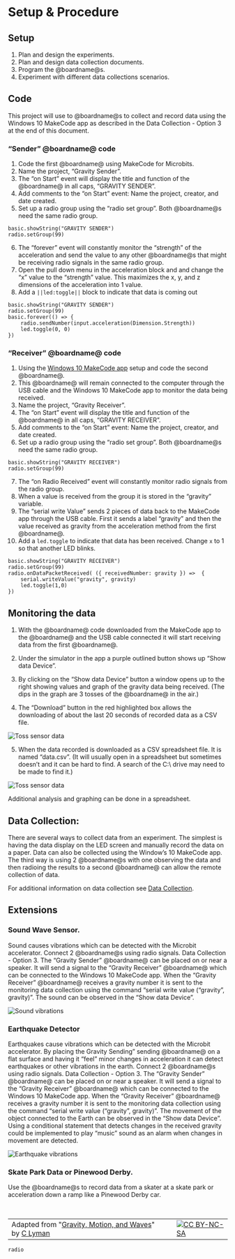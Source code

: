 # Setup & Procedure

## Setup

1. Plan and design the experiments.
2. Plan and design data collection documents.
3. Program the @boardname@s.
4. Experiment with different data collections scenarios. 

## Code

This project will use to @boardname@s to collect and record data using the Windows 10 MakeCode app as described in the Data Collection - Option 3 at the end of this document.

### “Sender” @boardname@ code

1. Code the first @boardname@ using MakeCode for Microbits.
2. Name the project, “Gravity Sender”.
3. The “on Start” event will display the title and function of the @boardname@ in all caps, “GRAVITY SENDER”.
4. Add comments to the “on Start” event: Name the project, creator, and date created.
5. Set up a radio group using the “radio set group”. Both @boardname@s need the same radio group.
 

```blocks
basic.showString("GRAVITY SENDER")
radio.setGroup(99)
```

6. The “forever” event will constantly monitor the “strength” of the acceleration and send the value to any other @boardname@s that might be receiving radio signals in the same radio group.
7. Open the pull down menu in the acceleration block and and change the “x” value to the “strength” value. This maximizes the x, y, and z dimensions of the acceleration into 1 value.
8. Add a ``||led:toggle||`` block to indicate that data is coming out

```blocks 
basic.showString("GRAVITY SENDER")
radio.setGroup(99)
basic.forever(() => {
    radio.sendNumber(input.acceleration(Dimension.Strength))
    led.toggle(0, 0)
})
```

### “Receiver” @boardname@ code

1. Using the [Windows 10 MakeCode app](https://www.microsoft.com/store/productId/9PJC7SV48LCX) setup and code the second @boardname@.
2. This @boardname@ will remain connected to the computer through the USB cable and the Windows 10 MakeCode app to monitor the data being received.
3. Name the project, “Gravity Receiver”.
4. The “on Start” event will display the title and function of the @boardname@ in all caps, “GRAVITY RECEIVER”.
5. Add comments to the “on Start” event: Name the project, creator, and date created.
6. Set up a radio group using the “radio set group”. Both @boardname@s need the same radio group.

```blocks 
basic.showString("GRAVITY RECEIVER")
radio.setGroup(99)
```

7. The “on Radio Received” event will constantly monitor radio signals from the radio group.
8. When a value is received from the group it is stored in the “gravity” variable.
9. The “serial write Value” sends 2 pieces of data back to the MakeCode app through the USB cable. First it sends a label “gravity” and then the value received as gravity from the acceleration method from the first @boardname@. 
10. Add a ``led.toggle`` to indicate that data has been received. Change ``x`` to 1 so that another LED blinks.

```blocks
basic.showString("GRAVITY RECEIVER")
radio.setGroup(99)
radio.onDataPacketReceived( ({ receivedNumber: gravity }) =>  {
    serial.writeValue("gravity", gravity)
    led.toggle(1,0)
})
```

## Monitoring the data

1. With the @boardname@ code downloaded from the MakeCode app to the @boardname@ and the USB cable connected it will start receiving data from the first @boardname@.
2. Under the simulator in the app a purple outlined button shows up “Show data Device”.
 
3. By clicking on the “Show data Device” button a window opens up to the right showing values and graph of the gravity data being received. (The dips in the graph are 3 tosses of the @boardname@ in the air.)
 
4. The “Download” button in the red highlighted box allows the downloading of about the last 20 seconds of recorded data as a CSV file.

![Toss sensor data](/static/courses/ucp-science/gravity/toss.png)
 
5. When the data recorded is downloaded as a CSV spreadsheet file. It is named “data.csv”. (It will usually open in a spreadsheet but sometimes doesn’t and it can be hard to find. A search of the C:\ drive may need to be made to find it.)

![Toss sensor data](/static/courses/ucp-science/gravity/export.png)

Additional analysis and graphing can be done in a spreadsheet.

## Data Collection:

There are several ways to collect data from an experiment. The simplest is having the data display on the LED screen and manually record the data on a paper. Data can also be collected using the Window’s 10 MakeCode app. The third way is using 2 @boardname@s with one observing the data and then radioing the results to a second @boardname@ can allow the remote collection of data. 

For additional information on data collection see [Data Collection](/courses/ucp-science/data-collection).

## Extensions

### Sound Wave Sensor. 

Sound causes vibrations which can be detected with the Microbit accelerator. Connect 2 @boardname@s using radio signals. Data Collection - Option 3. The “Gravity Sender” @boardname@ can be placed on or near a speaker. It will send a signal to the “Gravity Receiver” @boardname@ which can be connected to the Windows 10 MakeCode app. When the “Gravity Receiver” @boardname@ receives a gravity number it is sent to the monitoring data collection using the command “serial write value (“gravity”, gravity)”. The sound can be observed in the “Show data Device”. 

![Sound vibrations](/static/courses/ucp-science/gravity/soundvibrations.png)

### Earthquake Detector

Earthquakes cause vibrations which can be detected with the Microbit accelerator. By placing the Gravity Sending” sending @boardname@ on a flat surface and having it “feel” minor changes in acceleration it can detect earthquakes or other vibrations in the earth. Connect 2 @boardname@s using radio signals. Data Collection - Option 3. The “Gravity Sender” @boardname@ can be placed on or near a speaker. It will send a signal to the “Gravity Receiver” @boardname@ which can be connected to the Windows 10 MakeCode app. When the “Gravity Receiver” @boardname@ receives a gravity number it is sent to the monitoring data collection using the command “serial write value (“gravity”, gravity)”. The movement of the object connected to the Earth can be observed in the “Show data Device”. Using a conditional statement that detects changes in the received gravity could be implemented to play “music” sound as an alarm when changes in movement are detected.

![Earthquake vibrations](/static/courses/ucp-science/gravity/earthquake.png)

### Skate Park Data or Pinewood Derby. 

Use the @boardname@s to record data from a skater at a skate park or acceleration down a ramp like a Pinewood Derby car. 

<br/>

| | | |
|-|-|-|
| Adapted from "[Gravity, Motion, and Waves](https://drive.google.com/open?id=1Z8S-W3n1jX6drC8ALj8Wh1Rjc0CyP0Afs3acnIjDYes)" by [C Lyman](http://utahcoding.org) | | [![CC BY-NC-SA](https://licensebuttons.net/l/by-nc-sa/4.0/80x15.png)](https://creativecommons.org/licenses/by-nc-sa/4.0/) |

```package
radio
```